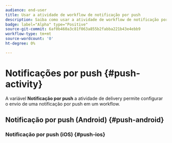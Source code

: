 ```yaml
---
audience: end-user
title: Usar a atividade de workflow de notificação por push
description: Saiba como usar a atividade de workflow de notificação por push
badge: label="Alpha" type="Positive"
source-git-commit: 6af0b460a3c81f063a855b2fabba221b43e4ebb9
workflow-type: tm+mt
source-wordcount: '0'
ht-degree: 0%

---
```



# Notificações por push {#push-activity}

A variável **Notificação por push** a atividade de delivery permite configurar o envio de uma notificação por push em um workflow.

## Notificação por push (Android) {#push-android}

### Notificação por push (iOS) {#push-ios}

